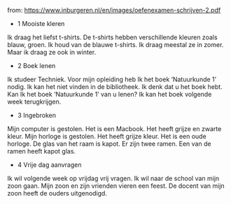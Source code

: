 from: https://www.inburgeren.nl/en/images/oefenexamen-schrijven-2.pdf

- 1 Mooiste kleren

Ik draag het liefst t-shirts. De t-shirts hebben verschillende kleuren zoals blauw, groen.
Ik houd van de blauwe t-shirts.
Ik draag meestal ze in zomer. Maar ik draag ze ook in winter.

- 2 Boek lenen

Ik studeer Techniek. Voor mijn opleiding heb Ik het boek ‘Natuurkunde 1’ nodig.
Ik kan het niet vinden in de bibliotheek. Ik denk dat u het boek hebt.
Kan Ik het boek ‘Natuurkunde 1’ van u lenen?
Ik kan het boek volgende week terugkrijgen.

- 3 Ingebroken

Mijn computer is gestolen. Het is een Macbook. Het heeft grijze en zwarte kleur.
Mijn horloge is gestolen. Het heeft grijze kleur. Het is een oude horloge.
De glas van het raam is kapot. Er zijn twee ramen. Een van de ramen heeft kapot glas.

- 4 Vrije dag aanvragen

Ik wil volgende week op vrijdag vrij vragen. Ik wil naar de school van mijn zoon gaan.
Mijn zoon en zijn vrienden vieren een feest. De docent van mijn zoon heeft de ouders uitgenodigd.

